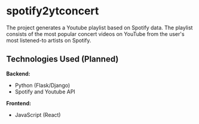 # spotify2ytconcert
The project generates a Youtube playlist based on Spotify data. The playlist consists of the most popular concert videos on YouTube from the user's most listened-to artists on Spotify.

## Technologies Used (Planned)

**Backend:**
- Python (Flask/Django) 
- Spotify and Youtube API

**Frontend:**
- JavaScript (React) 
